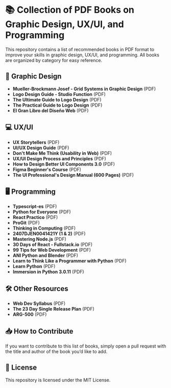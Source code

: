 # 📚 Collection of PDF Books on Graphic Design, UX/UI, and Programming

This repository contains a list of recommended books in PDF format to improve your skills in graphic design, UX/UI, and programming. All books are organized by category for easy reference.

## 🎨 Graphic Design

- **Mueller-Brockmann Josef - Grid Systems in Graphic Design** (PDF)
- **Logo Design Guide - Studio Function** (PDF)
- **The Ultimate Guide to Logo Design** (PDF)
- **The Practical Guide to Logo Design** (PDF)
- **El Gran Libro del Diseño Web** (PDF)

## 💻 UX/UI

- **UX Storytellers** (PDF)
- **UI/UX Design Guide** (PDF)
- **Don't Make Me Think (Usability in Web)** (PDF)
- **UX/UI Design Process and Principles** (PDF)
- **How to Design Better UI Components 3.0** (PDF)
- **Figma Beginner's Course** (PDF)
- **The UI Professional's Design Manual (600 Pages)** (PDF)

## 🖥️ Programming

- **Typescript-es** (PDF)
- **Python for Everyone** (PDF)
- **React Practico** (PDF)
- **ProGit** (PDF)
- **Thinking in Computing** (PDF)
- **2407DJEN0041421Y (1 & 2)** (PDF)
- **Mastering Node.js** (PDF)
- **30 Days of React - Fullstack.io** (PDF)
- **99 Tips for Web Development** (PDF)
- **ANI Python and Blender** (PDF)
- **Learn to Think Like a Programmer with Python** (PDF)
- **Learn Python** (PDF)
- **Immersion in Python 3.0.11** (PDF)

## 🛠️ Other Resources

- **Web Dev Syllabus** (PDF)
- **The 23 Day Single Release Plan** (PDF)
- **ARG-500** (PDF)

## 📥 How to Contribute

If you want to contribute to this list of books, simply open a pull request with the title and author of the book you’d like to add.

## 📜 License

This repository is licensed under the MIT License.
